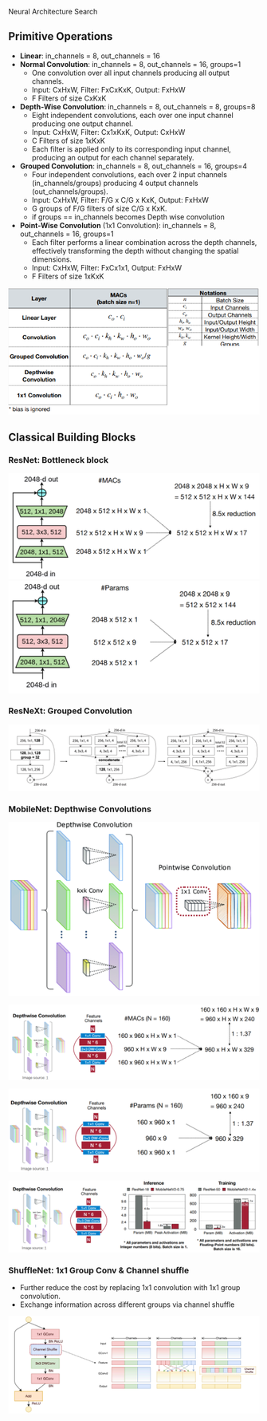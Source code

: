 Neural Architecture Search


## Primitive Operations

- **Linear**: in_channels  = 8,  out_channels  = 16
-  **Normal Convolution**:  in_channels  = 8,  out_channels  = 16, groups=1
    - One convolution over all input channels producing all output channels.
    - Input: CxHxW, Filter: FxCxKxK, Output: FxHxW 
    - F Filters of size CxKxK
- **Depth-Wise Convolution**:  in_channels  = 8,  out_channels  = 8, groups=8 
    - Eight independent convolutions, each over one input channel producing one output channel.
    - Input: CxHxW, Filter: Cx1xKxK, Output: CxHxW
    - C Filters of size 1xKxK
    - Each filter is applied only to its corresponding input channel, producing an output for each channel separately.
- **Grouped Convolution**:  in_channels  = 8,  out_channels  = 16, groups=4
    - Four independent convolutions, each over 2 input channels (in_channels/groups) producing 4 output channels (out_channels/groups).
    - Input: CxHxW, Filter: F/G x C/G x KxK, Output: FxHxW
    - G groups of F/G filters of size C/G x KxK.
    - if groups == in_channels becomes Depth wise convolution
- **Point-Wise Convolution** (1x1 Convolution): in_channels  = 8,  out_channels  = 16, groups=1
	- Each filter performs a linear combination across the depth channels, effectively transforming the depth without changing the spatial dimensions.
	- Input: CxHxW, Filter: FxCx1x1, Output: FxHxW
    - F Filters of size 1xKxK
	


![](attachments/Pasted%20image%2020240706085357.png)


## Classical Building Blocks

### ResNet: Bottleneck block

![](attachments/Pasted%20image%2020240706091811.png)
![](attachments/Pasted%20image%2020240706091833.png)


### ResNeXt: Grouped Convolution

![](attachments/Pasted%20image%2020240706094241.png)


### MobileNet: Depthwise Convolutions

![](attachments/Pasted%20image%2020240706094933.png)


![](attachments/Pasted%20image%2020240706095006.png)

![](attachments/Pasted%20image%2020240706095024.png)

![](attachments/Pasted%20image%2020240706095047.png)

### ShuffleNet: 1x1 Group Conv & Channel shuffle

- Further reduce the cost by replacing 1x1 convolution with 1x1 group convolution.
- Exchange information across different groups via channel shuffle

![](attachments/Pasted%20image%2020240706095543.png)























